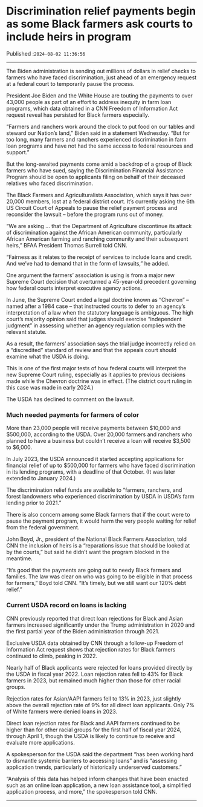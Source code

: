 # Discrimination relief payments begin as some Black farmers ask courts to include heirs in program

Published :`2024-08-02 11:36:56`

---

The Biden administration is sending out millions of dollars in relief checks to farmers who have faced discrimination, just ahead of an emergency request at a federal court to temporarily pause the process.

President Joe Biden and the White House are touting the payments to over 43,000 people as part of an effort to address inequity in farm loan programs, which data obtained in a CNN Freedom of Information Act request reveal has persisted for Black farmers especially.

“Farmers and ranchers work around the clock to put food on our tables and steward our Nation’s land,” Biden said in a statement Wednesday. “But for too long, many farmers and ranchers experienced discrimination in farm loan programs and have not had the same access to federal resources and support.”

But the long-awaited payments come amid a backdrop of a group of Black farmers who have sued, saying the Discrimination Financial Assistance Program should be open to applicants filing on behalf of their deceased relatives who faced discrimination.

The Black Farmers and Agriculturalists Association, which says it has over 20,000 members, lost at a federal district court. It’s currently asking the 6th US Circuit Court of Appeals to pause the relief payment process and reconsider the lawsuit – before the program runs out of money.

“We are asking … that the Department of Agriculture discontinue its attack of discrimination against the African American community, particularly African American farming and ranching community and their subsequent heirs,” BFAA President Thomas Burrell told CNN.

“Fairness as it relates to the receipt of services to include loans and credit. And we’ve had to demand that in the form of lawsuits,” he added.

One argument the farmers’ association is using is from a major new Supreme Court decision that overturned a 45-year-old precedent governing how federal courts interpret executive agency actions.

In June, the Supreme Court ended a legal doctrine known as “Chevron” – named after a 1984 case – that instructed courts to defer to an agency’s interpretation of a law when the statutory language is ambiguous. The high court’s majority opinion said that judges should exercise “independent judgment” in assessing whether an agency regulation complies with the relevant statute.

As a result, the farmers’ association says the trial judge incorrectly relied on a “discredited” standard of review and that the appeals court should examine what the USDA is doing.

This is one of the first major tests of how federal courts will interpret the new Supreme Court ruling, especially as it applies to previous decisions made while the Chevron doctrine was in effect. (The district court ruling in this case was made in early 2024.)

The USDA has declined to comment on the lawsuit.

### Much needed payments for farmers of color

More than 23,000 people will receive payments between $10,000 and $500,000, according to the USDA. Over 20,000 farmers and ranchers who planned to have a business but couldn’t receive a loan will receive $3,500 to $6,000.

In July 2023, the USDA announced it started accepting applications for financial relief of up to $500,000 for farmers who have faced discrimination in its lending programs, with a deadline of that October. (It was later extended to January 2024.)

The discrimination relief funds are available to “farmers, ranchers, and forest landowners who experienced discrimination by USDA in USDA’s farm lending prior to 2021.”

There is also concern among some Black farmers that if the court were to pause the payment program, it would harm the very people waiting for relief from the federal government.

John Boyd, Jr., president of the National Black Farmers Association, told CNN the inclusion of heirs is a “reparations issue that should be looked at by the courts,” but said he didn’t want the program blocked in the meantime.

“It’s good that the payments are going out to needy Black farmers and families. The law was clear on who was going to be eligible in that process for farmers,” Boyd told CNN. “It’s timely, but we still want our 120% debt relief.”

### Current USDA record on loans is lacking

CNN previously reported that direct loan rejections for Black and Asian farmers increased significantly under the Trump administration in 2020 and the first partial year of the Biden administration through 2021.

Exclusive USDA data obtained by CNN through a follow-up Freedom of Information Act request shows that rejection rates for Black farmers continued to climb, peaking in 2022.

Nearly half of Black applicants were rejected for loans provided directly by the USDA in fiscal year 2022. Loan rejection rates fell to 43% for Black farmers in 2023, but remained much higher than those for other racial groups.

Rejection rates for Asian/AAPI farmers fell to 13% in 2023, just slightly above the overall rejection rate of 9% for all direct loan applicants. Only 7% of White farmers were denied loans in 2023.

Direct loan rejection rates for Black and AAPI farmers continued to be higher than for other racial groups for the first half of fiscal year 2024, through April 1, though the USDA is likely to continue to receive and evaluate more applications.

A spokesperson for the USDA said the department “has been working hard to dismantle systemic barriers to accessing loans” and is “assessing application trends, particularly of historically underserved customers.”

“Analysis of this data has helped inform changes that have been enacted such as an online loan application, a new loan assistance tool, a simplified application process, and more,” the spokesperson told CNN.

---

